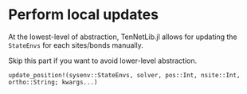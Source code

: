 # Perform local updates

At the lowest-level of abstraction, TenNetLib.jl allows for updating the `StateEnvs` for each sites/bonds manually.

Skip this part if you want to avoid lower-level abstraction.

```@docs
update_position!(sysenv::StateEnvs, solver, pos::Int, nsite::Int, ortho::String; kwargs...)
```

